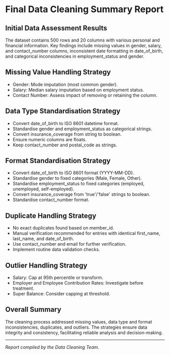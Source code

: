 # Final Data Cleaning Summary Report

## Initial Data Assessment Results
The dataset contains 500 rows and 20 columns with various personal and financial information. Key findings include missing values in gender, salary, and contact_number columns, inconsistent date formatting in date_of_birth, and categorical inconsistencies in employment_status and gender.

## Missing Value Handling Strategy
- Gender: Mode imputation (most common gender).
- Salary: Median salary imputation based on employment status.
- Contact Number: Assess impact of removing or retaining the column.

## Data Type Standardisation Strategy
- Convert date_of_birth to ISO 8601 datetime format.
- Standardise gender and employment_status as categorical strings.
- Convert insurance_coverage from string to boolean.
- Ensure numeric columns are floats.
- Keep contact_number and postal_code as strings.

## Format Standardisation Strategy
- Convert date_of_birth to ISO 8601 format (YYYY-MM-DD).
- Standardise gender to fixed categories (Male, Female, Other).
- Standardise employment_status to fixed categories (employed, unemployed, self-employed).
- Convert insurance_coverage from 'true'/'false' strings to boolean.
- Standardise contact_number format.

## Duplicate Handling Strategy
- No exact duplicates found based on member_id.
- Manual verification recommended for entries with identical first_name, last_name, and date_of_birth.
- Use contact_number and email for further verification.
- Implement routine data validation checks.

## Outlier Handling Strategy
- Salary: Cap at 95th percentile or transform.
- Employer and Employee Contribution Rates: Investigate before treatment.
- Super Balance: Consider capping at threshold.

## Overall Summary
The cleaning process addressed missing values, data type and format inconsistencies, duplicates, and outliers. The strategies ensure data integrity and consistency, facilitating reliable analysis and decision-making.

---

*Report compiled by the Data Cleaning Team.*